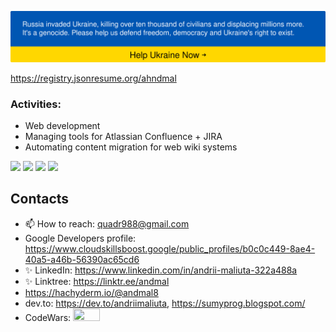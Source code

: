 [![SWUbanner](https://raw.githubusercontent.com/vshymanskyy/StandWithUkraine/main/banner2-direct.svg)](https://github.com/vshymanskyy/StandWithUkraine/blob/main/docs/README.md)

https://registry.jsonresume.org/ahndmal

### Activities:
* Web development
* Managing tools for Atlassian Confluence + JIRA
* Automating content migration for web wiki systems

<!--
### 🛠 &nbsp;Tech Stack (Languages)

[![Skills](https://skillicons.dev/icons?i=java,js,go,react,docker,gcp,linux)](https://github.com/ahndmal)
-->

<!-- [![Top Langs](https://github-readme-stats.vercel.app/api/top-langs/?username=ahndmal&layout=compact&langs_count=12&theme=onedark)](https://github.com/ahndmal) -->

<!-- ![](https://github-profile-summary-cards.vercel.app/api/cards/profile-details?username=ahndmal&theme=github) -->
![](https://github-profile-summary-cards.vercel.app/api/cards/repos-per-language?username=ahndmal&theme=github)
![](https://github-profile-summary-cards.vercel.app/api/cards/most-commit-language?username=ahndmal&theme=github)
![](https://github-profile-summary-cards.vercel.app/api/cards/stats?username=ahndmal&theme=github)
![](https://github-profile-summary-cards.vercel.app/api/cards/productive-time?username=ahndmal&theme=github)

<!--   <img src="https://github.com/devicons/devicon/raw/master/icons/r/r-plain.svg" alt="r" width="40" height="40"/> -->
<!--   <img src="" alt="java" width="40" height="40"/> -->
<!-- ![Screenshot_from_2022-10-25_21-36-29-removebg-preview](https://user-images.githubusercontent.com/36703491/197855136-6bfcd7b1-2990-41d5-b50c-0a74c9cbf4f3.png) -->


<!--
![Kubernetes](https://img.shields.io/badge/kubernetes-326CE5.svg?style=for-the-badge&logo=kubernetes&logoColor=white)
OLD:
![GitHub stats](https://github-readme-stats.vercel.app/api?username=AndriiMaliuta&show_icons=true&theme=tokyonight)
![Top Langs](https://github-readme-stats.vercel.app/api/top-langs/?username=AndriiMaliuta&langs_count=8&theme=tokyonight)
-->

## Contacts
* 📫 How to reach: quadr988@gmail.com
* Google Developers profile: https://www.cloudskillsboost.google/public_profiles/b0c0c449-8ae4-40a5-a46b-56390ac65cd6
* ✨ LinkedIn: https://www.linkedin.com/in/andrii-maliuta-322a488a
* ✨ Linktree: https://linktr.ee/andmal
* https://hachyderm.io/@andmal8
* dev.to: https://dev.to/andriimaliuta, https://sumyprog.blogspot.com/
* CodeWars: <img height="30%" width="30%" src="https://www.codewars.com/users/malandr/badges/small?theme=light" alt="" >

<!-- <a href="https://www.codewars.com/users/malandr" rel="nofollow"><img class="hidden dark:inline-block" height="30%" width="30%" src="https://www.codewars.com/users/malandr/badges/large?logo=false" alt="" data-canonical-src="https://www.codewars.com/users/malandr/micro" style="max-width: 100%;"></a> -->
<!-- ![visitor badge](https://visitor-badge.glitch.me/badge?page_id=AndriiMaliuta.visitor-badge) -->
<!-- [![Github](https://img.shields.io/github/followers/AndriiMaliuta?label=Follow&style=social)](https://github.com/AndriiMaliuta) -->

<!-- ## GitHub Stats

<a href="https://github.com/AndriiMaliuta">
 <img align="center" src="https://github-readme-stats.vercel.app/api?username=AndriiMaliuta&show_icons=true&theme=light&line_height=27&include_all_commits=true&count_private=true&hide=issues,prs,contribs" alt="My github stats"/> -->

